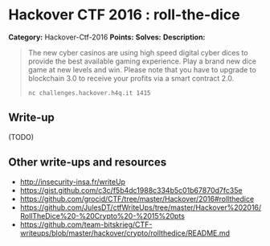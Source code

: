 # Hackover CTF 2016 : roll-the-dice

**Category:** Hackover-Ctf-2016
**Points:**
**Solves:**
**Description:**

> The new cyber casinos are using high speed digital cyber dices to provide the best available gaming experience. Play a brand new dice game at new levels and win. Please note that you have to upgrade to blockchain 3.0 to receive your profits via a smart contract 2.0.
>
> `nc challenges.hackover.h4q.it 1415`

## Write-up

(TODO)

## Other write-ups and resources

* http://insecurity-insa.fr/writeUp
* https://gist.github.com/c3c/f5b4dc1988c334b5c01b67870d7fc35e
* https://github.com/grocid/CTF/tree/master/Hackover/2016#rollthedice
* https://github.com/JulesDT/ctfWriteUps/tree/master/Hackover%202016/RollTheDice%20-%20Crypto%20-%2015%20pts
* https://github.com/team-bitskrieg/CTF-writeups/blob/master/hackover/crypto/rollthedice/README.md
